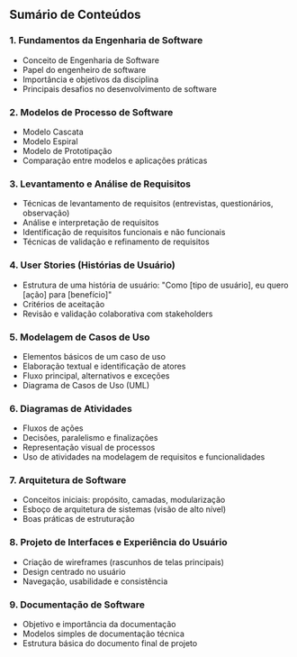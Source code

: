 ## Sumário de Conteúdos 

### 1. **Fundamentos da Engenharia de Software**

* Conceito de Engenharia de Software
* Papel do engenheiro de software
* Importância e objetivos da disciplina
* Principais desafios no desenvolvimento de software


### 2. **Modelos de Processo de Software**

* Modelo Cascata
* Modelo Espiral
* Modelo de Prototipação
* Comparação entre modelos e aplicações práticas


### 3. **Levantamento e Análise de Requisitos**

* Técnicas de levantamento de requisitos (entrevistas, questionários, observação)
* Análise e interpretação de requisitos
* Identificação de requisitos funcionais e não funcionais
* Técnicas de validação e refinamento de requisitos


### 4. **User Stories (Histórias de Usuário)**

* Estrutura de uma história de usuário: "Como \[tipo de usuário], eu quero \[ação] para \[benefício]"
* Critérios de aceitação
* Revisão e validação colaborativa com stakeholders


### 5. **Modelagem de Casos de Uso**

* Elementos básicos de um caso de uso
* Elaboração textual e identificação de atores
* Fluxo principal, alternativos e exceções
* Diagrama de Casos de Uso (UML)


### 6. **Diagramas de Atividades**

* Fluxos de ações
* Decisões, paralelismo e finalizações
* Representação visual de processos
* Uso de atividades na modelagem de requisitos e funcionalidades


### 7. **Arquitetura de Software**

* Conceitos iniciais: propósito, camadas, modularização
* Esboço de arquitetura de sistemas (visão de alto nível)
* Boas práticas de estruturação


### 8. **Projeto de Interfaces e Experiência do Usuário**

* Criação de wireframes (rascunhos de telas principais)
* Design centrado no usuário
* Navegação, usabilidade e consistência


### 9. **Documentação de Software**

* Objetivo e importância da documentação
* Modelos simples de documentação técnica
* Estrutura básica do documento final de projeto
